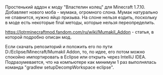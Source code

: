 Простенький аддон к моду "Властелин колец" для Minecraft 1.7.10. Добавляет нового моба - мумака, огромного слона. Мумак натурально не спавнится, нужно яйцо призыва. На слоне нельзя ездить, поскольку в моде есть некоторые final методы, которые нельзя переопределить.

https://lotrminecraftmod.fandom.com/ru/wiki/Mumakil_Addon - статья, в которой подробно описан мод.

Если скачать репозиторий и положить его по пути D:/Eclipse/Minecraft/Mumakil Addon, то, по идее, его потом можно спокойно импортировать в Eclipse или открыть через IntelliJ IDEA. Подразумевается, что на компьютере как минимум 1 раз выполнялась команда "gradlew setupDecompWorkspace eclipse".
